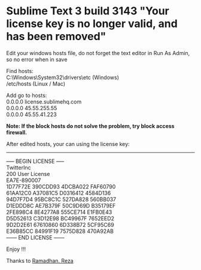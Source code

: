 # Sublime Text 3 build 3143 "Your license key is no longer valid, and has been removed"
Edit your windows hosts file, do not forget the text editor in Run As Admin, so no error when in save

Find hosts:   
C:\Windows\System32\drivers\etc (Windows)  
/etc/hosts (Linux / Mac)  

Add go to hosts:  
0.0.0.0 license.sublimehq.com  
0.0.0.0 45.55.255.55  
0.0.0.0 45.55.41.223  

**Note: If the block hosts do not solve the problem, try block access firewall.**  

After edited hosts, your can using the license key:  

---
—– BEGIN LICENSE —–  
TwitterInc  
200 User License  
EA7E-890007  
1D77F72E 390CDD93 4DCBA022 FAF60790  
61AA12C0 A37081C5 D0316412 4584D136  
94D7F7D4 95BC8C1C 527DA828 560BB037  
D1EDDD8C AE7B379F 50C9D69D B35179EF  
2FE898C4 8E4277A8 555CE714 E1FB0E43  
D5D52613 C3D12E98 BC49967F 7652EED2  
9D2D2E61 67610860 6D338B72 5CF95C69  
E36B85CC 84991F19 7575D828 470A92AB  
—— END LICENSE ——  

Enjoy !!!  

Thanks to [Ramadhan. Reza](https://www.youtube.com/watch?v=-3Lu3t3R3mg)
